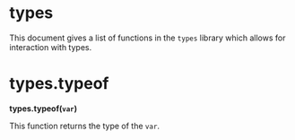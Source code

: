 # types
This document gives a list of functions in the `types` library which allows for interaction with types.

# types.typeof
**types.typeof(`var`)**

This function returns the type of the `var`.
